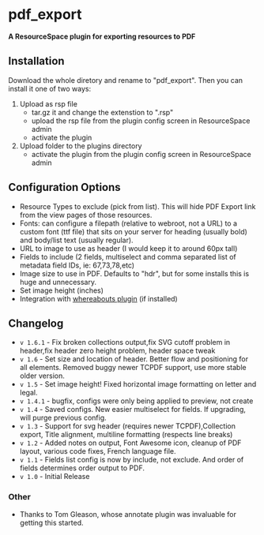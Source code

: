 # pdf_export 
**A ResourceSpace plugin for exporting resources to PDF**

## Installation
Download the whole diretory and rename to "pdf_export". Then you can install it one of two ways:

1. Upload as rsp file
	* tar.gz it and change the extenstion to ".rsp"
	* upload the rsp file from the plugin config screen in ResourceSpace admin
	* activate the plugin
2. Upload folder to the plugins directory
	* activate the plugin from the plugin config screen in ResourceSpace admin

## Configuration Options

- Resource Types to exclude (pick from list). This will hide PDF Export link from the view pages of those resources.
- Fonts: can configure a filepath (relative to webroot, not a URL) to a custom font (ttf file) that sits on your server for heading (usually bold) and body/list text (usually regular).
- URL to image to use as header (I would keep it to around 60px tall) 
- Fields to include (2 fields, multiselect and comma separated list of metadata field IDs, ie: 67,73,78,etc)
- Image size to use in PDF. Defaults to "hdr", but for some installs this is huge and unnecessary.
- Set image height (inches) 
- Integration with [whereabouts plugin](https://github.com/ssuess/resourcespace-plugin-whereabouts)  (if installed)


## Changelog
* `v 1.6.1` - Fix broken collections output,fix SVG cutoff problem in header,fix header zero height problem, header space tweak
* `v 1.6` - Set size and location of header. Better flow and positioning for all elements. Removed buggy newer TCPDF support, use more stable older version. 
* `v 1.5` - Set image height! Fixed horizontal image formatting on letter and legal. 
* `v 1.4.1` - bugfix, configs were only being applied to preview, not create 
* `v 1.4` - Saved configs. New easier multiselect for fields. If upgrading, will purge previous config. 
* `v 1.3` - Support for svg header (requires newer TCPDF),Collection export, Title alignment, multiline formatting (respects line breaks)
* `v 1.2` - Added notes on output, Font Awesome icon, cleanup of PDF layout, various code fixes, French language file.
* `v 1.1` - Fields list config is now by include, not exclude. And order of fields determines order output to PDF.
* `v 1.0` - Initial Release

### Other
* Thanks to Tom Gleason, whose annotate plugin was invaluable for getting this started.
